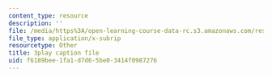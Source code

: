 ```yaml
---
content_type: resource
description: ''
file: /media/https%3A/open-learning-course-data-rc.s3.amazonaws.com/res-15-003-shaping-the-future-of-work-15-662x-spring-2016/f6189bee1fa1d7d65be03414f0987276_PZQgldCzIjs.srt
file_type: application/x-subrip
resourcetype: Other
title: 3play caption file
uid: f6189bee-1fa1-d7d6-5be0-3414f0987276
---
```

